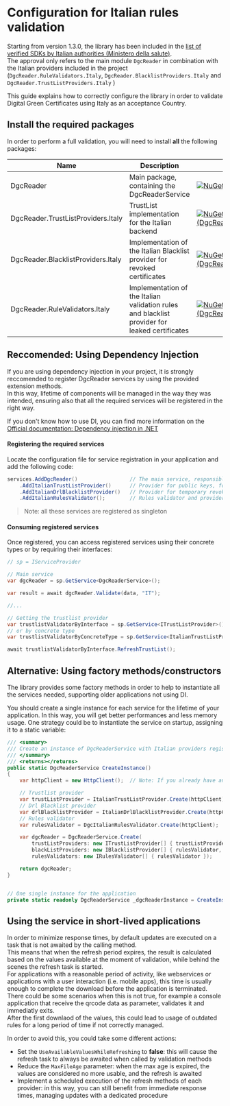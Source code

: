 # Configuration for Italian rules validation


Starting from version 1.3.0, the library has been included in the [list of verified SDKs by Italian authorities (Ministero della salute)](https://github.com/ministero-salute/it-dgc-verificac19-sdk-onboarding).  
The approval only refers to the main module `DgcReader` in combination with the Italian providers included in the project (`DgcReader.RuleValidators.Italy`, `DgcReader.BlacklistProviders.Italy` and `DgcReader.TrustListProviders.Italy` )


This guide explains how to correctly configure the library in order to validate Digital Green Certificates using Italy as an acceptance Country.

## Install the required packages
In order to perform a full validation, you will need to install **all** the following packages:

| Name | Description | Version |
|------|-----------------------------------------------|-----------------------------------|
| DgcReader | Main package, containing the DgcReaderService         | [![NuGet version (DgcReader)](https://img.shields.io/nuget/vpre/DgcReader)](https://www.nuget.org/packages/DgcReader/) |
| DgcReader.TrustListProviders.Italy | TrustList implementation for the Italian backend        | [![NuGet version (DgcReader.TrustListProviders.Italy)](https://img.shields.io/nuget/vpre/DgcReader.TrustListProviders.Italy)](https://www.nuget.org/packages/DgcReader.TrustListProviders.Italy/)  |
| DgcReader.BlacklistProviders.Italy | Implementation of the Italian Blacklist provider for revoked certificates  | [![NuGet version (DgcReader.BlacklistProviders.Italy)](https://img.shields.io/nuget/vpre/DgcReader.BlacklistProviders.Italy)](https://www.nuget.org/packages/DgcReader.BlacklistProviders.Italy/) |
| DgcReader.RuleValidators.Italy | Implementation of the Italian validation rules and blacklist provider for leaked certificates| [![NuGet version (DgcReader.RuleValidators.Italy)](https://img.shields.io/nuget/vpre/DgcReader.RuleValidators.Italy)](https://www.nuget.org/packages/DgcReader.RuleValidators.Italy/)  |

## Reccomended: Using Dependency Injection 

If you are using dependency injection in your project, it is strongly reccomended to register DgcReader services by using the provided extension methods.  
In this way, lifetime of components will be managed in the way they was intended, ensuring also that all the required services will be registered in the right way.

If you don't know how to use DI, you can find more information on the [Official documentation: Dependency injection in .NET](https://docs.microsoft.com/en-us/dotnet/core/extensions/dependency-injection)

#### Registering the required services

Locate the configuration file for service registration in your application and add the following code:

``` csharp
services.AddDgcReader()                 // The main service, responsible of decoding and calling validation methods
    .AddItalianTrustListProvider()      // Provider for public keys, for signature validation
    .AddItalianDrlBlacklistProvider()   // Provider for temporary revoked certificates for people positive to Covid-19
    .AddItalianRulesValidator();        // Rules validator and provider for permanently blacklisted certificates (stolen, leaked...)
```

> Note: all these services are registered as singleton

#### Consuming registered services
Once registered, you can access registered services using their concrete types or by requiring their interfaces:
``` csharp
// sp = IServiceProvider

// Main service
var dgcReader = sp.GetService<DgcReaderService>();

var result = await dgcReader.Validate(data, "IT");

//...

// Getting the trustlist provider
var trustlistValidatorByInterface = sp.GetService<ITrustListProvider>();
// or by concrete type
var trustlistValidatorByConcreteType = sp.GetService<ItalianTrustListProvider>();

await trustlistValidatorByInterface.RefreshTrustList();

```


## Alternative: Using factory methods/constructors
The library provides some factory methods in order to help to instantiate all the services needed, supporting older applications not using DI.  

You should create a single instance for each service for the lifetime of your application.
In this way, you will get better performances and less memory usage.
One strategy could be to instantiate the service on startup, assigning it to a static variable:



``` csharp
/// <summary>
/// Create an instance of DgcReaderService with Italian providers registered
/// </summary>
/// <returns></returns>
public static DgcReaderService CreateInstance()
{
    var httpClient = new HttpClient();  // Note: If you already have another instance you should reuse it

    // Trustlist provider
    var trustListProvider = ItalianTrustListProvider.Create(httpClient);
    // Drl Blacklist provider
    var drlBlacklistProvider = ItalianDrlBlacklistProvider.Create(httpClient);
    // Rules validator
    var rulesValidator = DgcItalianRulesValidator.Create(httpClient);

    var dgcReader = DgcReaderService.Create(
        trustListProviders: new ITrustListProvider[] { trustListProvider },
        blackListProviders: new IBlacklistProvider[] { rulesValidator, drlBlacklistProvider },  // Note: both services must be registered as IBlacklistProvider!!
        rulesValidators: new IRulesValidator[] { rulesValidator });

    return dgcReader;
}


// One single instance for the application
private static readonly DgcReaderService _dgcReaderInstance = CreateInstance();
```


## Using the service in short-lived applications
In order to minimize response times, by default updates are executed on a task that is not awaited by the calling method.  
This means that when the refresh period expires, the result is calculated based on the values available at the moment of validation, while behind the scenes the refresh task is started.  
For applications with a reasonable period of activity, like webservices or applications with a user interaction (i.e. mobile apps), this time is usually enough to complete the download before the application is terminated.  
There could be some scenarios when this is not true, for example a console application that receive the qrcode data as parameter, validates it and immediatly exits.  
After the first downlaod of the values, this could lead to usage of outdated rules for a long period of time if not correctly managed.

In order to avoid this, you could take some different actions:
- Set the `UseAvailableValuesWhileRefreshing` to **false**: this will cause the refresh task to always be awaited when called by validation methods
- Reduce the `MaxFileAge` parameter: when the max age is expired, the values are considered no more usable, and the refresh is awaited
- Implement a scheduled execution of the refresh methods of each provider: in this way, you can still benefit from immediate response times, managing updates with a dedicated procedure
